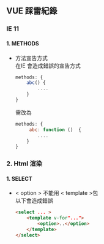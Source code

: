 ## VUE 踩雷紀錄

### IE 11

#### 1. METHODS     
* 方法宣告方式    
    在IE 會造成錯誤的宣告方式    
    ```javascript
    methods: {
        abc() {
            ....
        }
    } 
    ```
    
    需改為     
    ```javascript
    methods: {
         abc: function ()  {
            ....
        }
    } 
    ```
    
### 2. Html 渲染     
#### 1. SELECT
 * < option > 不能用 < template >包       
    以下會造成錯誤     
    ```html
    <select ... >
        <template v-for"...">
            <option>..</option>
        </template>
    </select>
    ```